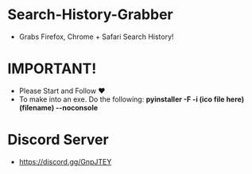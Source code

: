 # Search-History-Grabber
- Grabs Firefox, Chrome + Safari Search History!

# IMPORTANT!
- Please Start and Follow ❤
- To make into an exe. Do the following: **pyinstaller -F -i (ico file here) (filename) --noconsole** 

# Discord Server 
- https://discord.gg/GnpJTEY
